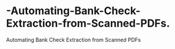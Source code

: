# -Automating-Bank-Check-Extraction-from-Scanned-PDFs.
 Automating Bank Check Extraction from Scanned PDFs
